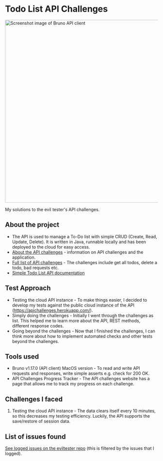 # Todo List API Challenges

<img width="600" alt="Screenshot image of Bruno API client" src="https://github.com/p2635/todo-list-api-challenges/assets/4522927/ab6ed6d3-c06c-4314-bb98-6832daa08b90">

My solutions to the evil tester's API challenges.

## About the project

* The API is used to manage a To-Do list with simple CRUD (Create, Read, Update, Delete). It is written in Java, runnable locally and has been deployed to the cloud for easy access.
* [About the API challenges](https://apichallenges.herokuapp.com/apichallenges) - information on API challenges and the application.
* [Full list of API challenges](https://github.com/p2635/todo-list-api-challenges/blob/main/ListOfChallenges.pdf) - The challenges include get all todos, delete a todo, bad requests etc. 
* [Simple Todo List API documentation](https://apichallenges.herokuapp.com/docs)

## Test Approach

* Testing the cloud API instance - To make things easier, I decided to develop my tests against the public cloud instance of the API (https://apichallenges.herokuapp.com/).
* Simply doing the challenges - Initially I went through the challenges as list. This helped me to learn more about the API, REST methods, different response codes.
* Going beyond the challenges - Now that I finished the challenges, I can think more about how to implement automated checks and other tests beyond the challenges.  

## Tools used

* Bruno v1.17.0 (API client) MacOS version - To read and write API requests and responses, write simple asserts e.g. check for 200 OK.
* API Challenges Progress Tracker - The API challenges website has a page that allows me to track my progress on each challenge.

## Challenges I faced

1. Testing the cloud API instance - The data clears itself every 10 minutes, so this decreases my testing efficiency. Luckily, the API supports the save/restore of session data.

## List of issues found

[See logged issues on the eviltester repo](https://github.com/eviltester/thingifier/issues/created_by/p2635) (this is filtered by the issues that I logged).
